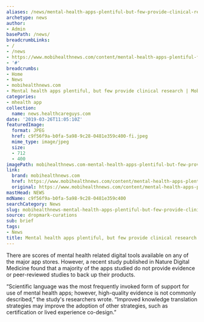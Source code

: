 ```yaml
---
aliases: /news/mental-health-apps-plentiful-but-few-provide-clinical-research-mobihealthnews
archetype: news
author:
- Admin
basePath: /news/
breadcrumbLinks:
- /
- /news
- https://www.mobihealthnews.com/content/mental-health-apps-plentiful-few-provide-clinical-research
- '#'
breadcrumbs:
- Home
- News
- mobihealthnews.com
- Mental health apps plentiful, but few provide clinical research | MobiHealthNews
categories:
- mhealth app
collection:
  name: news.healthcareguys.com
date: '2019-03-26T11:05:10Z'
featuredImage:
  format: JPEG
  href: c9f56f9a-b0fa-5a98-9c28-0481e359c400-fi.jpeg
  mime_type: image/jpeg
  size:
  - 712
  - 400
imagePath: mobihealthnews.com-mental-health-apps-plentiful-but-few-provide-clinical-research-mobihealthnews
link:
  brand: mobihealthnews.com
  href: https://www.mobihealthnews.com/content/mental-health-apps-plentiful-few-provide-clinical-research
  original: https://www.mobihealthnews.com/content/mental-health-apps-plentiful-few-provide-clinical-research
mastHead: NEWS
mdName: c9f56f9a-b0fa-5a98-9c28-0481e359c400
searchCategory: News
slug: mobihealthnews-mental-health-apps-plentiful-but-few-provide-clinical-research-mobihealthnews
source: dropmark-curations
sub: brief
tags:
- News
title: Mental health apps plentiful, but few provide clinical research | MobiHealthNews
---
```


There are scores of mental health related digital tools available on any of the major app stores. However, a recent study published in Nature Digital Medicine found that a majority of the apps studied do not provide evidence or peer-reviewed studies to back up their products. 

“Scientific language was the most frequently invoked form of support for use of mental health apps; however, high-quality evidence is not commonly described,” the study's researchers wrote. “Improved knowledge translation strategies may improve the adoption of other strategies, such as certification or lived experience co-design.”